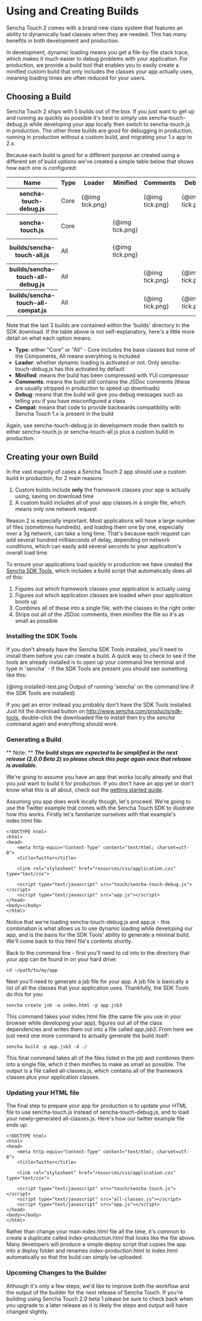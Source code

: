 # Using and Creating Builds

Sencha Touch 2 comes with a brand new class system that features an ability to dynamically load classes when they are needed. This has many benefits in both development and production.

In development, dynamic loading means you get a file-by-file stack trace, which makes it much easier to debug problems with your application. For production, we provide a build tool that enables you to easily create a minified custom build that only includes the classes your app actually uses, meaning loading times are often reduced for your users.

## Choosing a Build

Sencha Touch 2 ships with 5 builds out of the box. If you just want to get up and running as quickly as possible it's best to simply use sencha-touch-debug.js while developing your app locally then switch to sencha-touch.js in production. The other three builds are good for debugging in production, running in production without a custom build, and migrating your 1.x app to 2.x.

Because each build is good for a different purpose an created using a different set of build options we've created a simple table below that shows how each one is configured:

<style type="text/css" media="screen">
    .guide-container table {
        width: 900px;
        font-size: 0.9em;
    }

    .guide-container table th {
        background-color: #eee;
        font-weight: bold;
        text-align: center;
        color: #333;
        padding: 1px 2px;
    }
    
    .guide-container table td {
        padding: 3px;
    }
</style>

<table class="info">
    <tr>
        <th>Name</th>
        <th>Type</th>
        <th>Loader</th>
        <th>Minified</th>
        <th>Comments</th>
        <th>Debug</th>
        <th>Compat</th>
        <th>Usage</th>
    </tr>
    <tr>
        <th>sencha-touch-debug.js</th>
        <td>Core</td>
        <td>{@img tick.png}</td>
        <td></td>
        <td>{@img tick.png}</td>
        <td>{@img tick.png}</td>
        <td></td>
        <td>Use when developing your app locally</td>
    </tr>
    <tr>
        <th>sencha-touch.js</th>
        <td>Core</td>
        <td></td>
        <td>{@img tick.png}</td>
        <td></td>
        <td></td>
        <td></td>
        <td>Use in production with a custom build</td>
    </tr>
    <tr>
        <th>builds/sencha-touch-all.js</th>
        <td>All</td>
        <td></td>
        <td>{@img tick.png}</td>
        <td></td>
        <td></td>
        <td></td>
        <td>Use in production if you don't have a custom build</td>
    </tr>
    <tr>
        <th>builds/sencha-touch-all-debug.js</th>
        <td>All</td>
        <td></td>
        <td></td>
        <td>{@img tick.png}</td>
        <td>{@img tick.png}</td>
        <td></td>
        <td>Use to debug your app in staging/production</td>
    </tr>
    <tr>
        <th>builds/sencha-touch-all-compat.js</th>
        <td>All</td>
        <td></td>
        <td></td>
        <td>{@img tick.png}</td>
        <td>{@img tick.png}</td>
        <td>{@img tick.png}</td>
        <td>Use to migrate your 1.x app to 2.x</td>
    </tr>
</table>

Note that the last 3 builds are contained within the 'builds' directory in the SDK download. If the table above is not self-explanatory, here's a little more detail on what each option means:

<ul>
    <li><strong>Type</strong>: either "Core" or "All" - Core includes the base classes but none of the Components, All means everything is included</li>
    <li><strong>Loader</strong>: whether dynamic loading is activated or not. Only sencha-touch-debug.js has this activated by default</li>
    <li><strong>Minified</strong>: means the build has been compressed with YUI compressor</li>
    <li><strong>Comments</strong>: means the build still contains the JSDoc comments (these are usually stripped in production to speed up downloads)</li>
    <li><strong>Debug</strong>: means that the build will give you debug messages such as telling you if you have misconfigured a class</li>
    <li><strong>Compat</strong>: means that code to provide backwards compatibility with Sencha Touch 1.x is present in the build</li>
</ul>

Again, use sencha-touch-debug.js in development mode then switch to either sencha-touch.js or sencha-touch-all.js plus a custom build in production.

## Creating your own Build

In the vast majority of cases a Sencha Touch 2 app should use a custom build in production, for 2 main reasons:

1. Custom builds include **only** the framework classes your app is actually using, saving on download time
2. A custom build includes all of your app classes in a single file, which means only one network request

Reason 2 is especially important. Most applications will have a large number of files (sometimes hundreds), and loading them one by one, especially over a 3g network, can take a long time. That's because each request can add several hundred milliseconds of delay, depending on network conditions, which can easily add several seconds to your application's overall load time.

To ensure your applications load quickly in production we have created the <a href="http://www.sencha.com/products/sdk-tools">Sencha SDK Tools</a>, which includes a build script that automatically does all of this:

1. Figures out which framework classes your application is actually using
2. Figures out which application classes are loaded when your application boots up
3. Combines all of these into a single file, with the classes in the right order
4. Strips out all of the JSDoc comments, then minifies the file so it's as small as possible

### Installing the SDK Tools

If you don't already have the Sencha SDK Tools installed, you'll need to install them before you can create a build. A quick way to check to see if the tools are already installed is to open up your command line terminal and type in 'sencha' - if the SDK Tools are present you should see something like this:

{@img installed-test.png Output of running 'sencha' on the command line if the SDK Tools are installed}

If you get an error instead you probably don't have the SDK Tools installed. Just hit the download button on <a href="http://www.sencha.com/products/sdk-tools">http://www.sencha.com/products/sdk-tools</a>, double-click the downloaded file to install then try the *sencha* command again and everything should work.

### Generating a Build

** Note: ** ***The build steps are expected to be simplified in the next release (2.0.0 Beta 2) so please check this page again once that release is available.***

We're going to assume you have an app that works locally already and that you just want to build it for production. If you don't have an app yet or don't know what this is all about, check out the <a href="#!/guide/apps_intro">getting started guide</a>.

Assuming you app does work locally though, let's proceed. We're going to use the Twitter example that comes with the Sencha Touch SDK to illustrate how this works. Firstly let's familiarize ourselves with that example's index.html file:

    <!DOCTYPE html>
    <html>
    <head>
        <meta http-equiv="Content-Type" content="text/html; charset=utf-8">
        <title>Twitter</title>

        <link rel="stylesheet" href="resources/css/application.css" type="text/css">

        <script type="text/javascript" src="touch/sencha-touch-debug.js"></script>
        <script type="text/javascript" src="app.js"></script>
    </head>
    <body></body>
    </html>

Notice that we're loading sencha-touch-debug.js and app.js - this combination is what allows us to use dynamic loading while developing our app, and is the basis for the SDK Tools' ability to generate a minimal build. We'll come back to this html file's contents shortly.

Back to the command line - first you'll need to cd into to the directory that your app can be found in on your hard drive:

    cd ~/path/to/my/app

Next you'll need to generate a jsb file for your app. A jsb file is basically a list of all the classes that your application uses. Thankfully, the SDK Tools do this for you:

    sencha create jsb -a index.html -p app.jsb3

This command takes your index.html file (the same file you use in your browser while developing your app), figures out all of the class dependencies and writes them out into a file called *app.jsb3*. From here we just need one more command to actually generate the build itself:

    sencha build -p app.jsb3 -d ./

This final command takes all of the files listed in the jsb and combines them into a single file, which it then minifies to make as small as possible. The output is a file called all-classes.js, which contains all of the framework classes plus your application classes. 

### Updating your HTML file

The final step to prepare your app for production is to update your HTML file to use sencha-touch.js instead of sencha-touch-debug.js, and to load your newly-generated all-classes.js. Here's how our twitter example file ends up:

    <!DOCTYPE html>
    <html>
    <head>
        <meta http-equiv="Content-Type" content="text/html; charset=utf-8">
        <title>Twitter</title>

        <link rel="stylesheet" href="resources/css/application.css" type="text/css">

        <script type="text/javascript" src="touch/sencha-touch.js"></script>
    	<script type="text/javascript" src="all-classes.js"></script>
        <script type="text/javascript" src="app.js"></script>
    </head>
    <body></body>
    </html>

Rather than change your main index.html file all the time, it's common to create a duplicate called index-production.html that looks like the file above. Many developers will produce a simple deploy script that copies the app into a deploy folder and renames index-production.html to index.html automatically so that the build can simply be uploaded.

### Upcoming Changes to the Builder

Although it's only a few steps, we'd like to improve both the workflow and the output of the builder for the next release of Sencha Touch. If you're building using Sencha Touch 2.0 beta 1 please be sure to check back when you upgrade to a later release as it is likely the steps and output will have changed slightly.